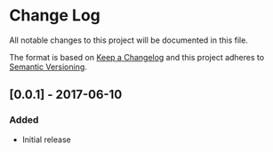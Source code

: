 # Change Log
All notable changes to this project will be documented in this file.

The format is based on [Keep a Changelog](http://keepachangelog.com/)
and this project adheres to [Semantic Versioning](http://semver.org/).

## [0.0.1] - 2017-06-10
### Added
- Initial release

[0.0.2]: https://github.com/abactel/nicecal/compare/v0.0.1...v0.0.2

